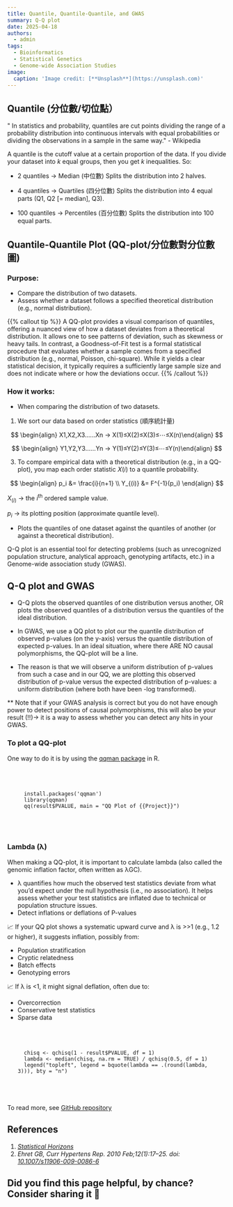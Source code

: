 ```yaml
---
title: Quantile, Quantile-Quantile, and GWAS
summary: Q-Q plot
date: 2025-04-18
authors:
  - admin
tags:
  - Bioinformatics
  - Statistical Genetics
  - Genome-wide Association Studies
image:
  caption: 'Image credit: [**Unsplash**](https://unsplash.com)'
---
```

## Quantile (分位數/切位點）
" In statistics and probability, quantiles are cut points dividing the range of a probability distribution into continuous intervals with equal probabilities or dividing the observations in a sample in the same way." - Wikipedia

A quantile is the cutoff value at a certain proportion of the data. If you divide your dataset into _k_ equal groups, then you get _k_ inequalities.
So: 

* 2 quantiles → Median (中位數)
Splits the distribution into 2 halves.

* 4 quantiles → Quartiles (四分位數)
Splits the distribution into 4 equal parts (Q1, Q2 [= median], Q3).

* 100 quantiles → Percentiles (百分位數)
Splits the distribution into 100 equal parts.

## Quantile-Quantile Plot (QQ-plot/分位數對分位數圖)

### Purpose:
* Compare the distribution of two datasets.
* Assess whether a dataset follows a specified theoretical distribution (e.g., normal distribution).

{{% callout tip %}}
A QQ-plot provides a visual comparison of quantiles, offering a nuanced view of how a dataset deviates from a theoretical distribution. It allows one to see patterns of deviation, such as skewness or heavy tails. In contrast, a Goodness-of-Fit test is a formal statistical procedure that evaluates whether a sample comes from a specified distribution (e.g., normal, Poisson, chi-square). While it yields a clear statistical decision, it typically requires a sufficiently large sample size and does not indicate where or how the deviations occur.
{{% /callout %}}


### How it works:
* When comparing the distribution of two datasets.

1. We sort our data based on order statistics (順序統計量)

$$
\begin{align}
X1,X2,X3......Xn -> X(1)​≤X(2)​≤X(3)​≤⋯≤X(n)​
\end{align}
$$

$$
\begin{align}
Y1,Y2,Y3......Yn -> Y(1)​≤Y(2)​≤Y(3)​≤⋯≤Y(n)​
\end{align}
$$

3. To compare empirical data with a theoretical distribution (e.g., in a QQ-plot), you map each order statistic 𝑋(𝑖) to a quantile probability.

$$
\begin{align}
p_i &= \frac{i}{n+1} \\
Y_{(i)} &= F^{-1}(p_i)
\end{align}
$$

$X_{(i)}$ → the $i^{\text{th}}$ ordered sample value.  

$p_i$ → its plotting position (approximate quantile level).  


* Plots the quantiles of one dataset against the quantiles of another (or against a theoretical distribution).


Q-Q plot is an essential tool for detecting problems (such as unrecognized population structure, analytical approach, genotyping artifacts, etc.) in a Genome-wide association study (GWAS). 

## Q-Q plot and GWAS
* Q-Q plots the observed quantiles of one distribution versus another, OR plots the observed quantiles of a distribution versus the quantiles of the ideal distribution.

* In GWAS, we use a QQ plot to plot our the quantile distribution of observed p-values (on the y-axis) versus the quantile distribution of expected p-values. In an ideal situation, where there ARE NO causal polymorphisms, the QQ-plot will be a line. 

* The reason is that we will observe a uniform distribution of p-values from such a case and in our QQ, we are plotting this observed distribution of p-value versus the expected distribution of p-values: a uniform distribution (where both have been -log transformed).

** Note that if your GWAS analysis is correct but you do not have enough power to detect positions of causal polymorphisms, this will also be your result (!!)-> it is a way to assess whether you can detect any hits in your GWAS.

### To plot a QQ-plot

One way to do it is by using the [qqman package](https://cran.r-project.org/web/packages/qqman/vignettes/qqman.html) in R. 

<div class="highlight" style="padding: 1.5rem;">
<pre class="chroma">
<code>
  install.packages('qqman')
  library(qqman)
  qq(result$PVALUE, main = "QQ Plot of {{Project}}")  
</code>
</pre>
</div>

### Lambda (λ)
When making a QQ-plot, it is important to calculate lambda (also called the genomic inflation factor, often written as λGC).

* λ quantifies how much the observed test statistics deviate from what you’d expect under the null hypothesis (i.e., no association). It helps assess whether your test statistics are inflated due to technical or population structure issues.
* Detect inflations or deflations of P-values

📈 If your QQ plot shows a systematic upward curve and λ is >>1 (e.g., 1.2 or higher), it suggests inflation, possibly from:
* Population stratification
* Cryptic relatedness
* Batch effects
* Genotyping errors

📈 If λ is <1, it might signal deflation, often due to:
* Overcorrection
* Conservative test statistics
* Sparse data

<div class="highlight" style="padding: 1.5rem;">
<pre class="chroma">
<code>
  chisq <- qchisq(1 - result$PVALUE, df = 1)
  lambda <- median(chisq, na.rm = TRUE) / qchisq(0.5, df = 1)
  legend("topleft", legend = bquote(lambda == .(round(lambda, 3))), bty = "n")
</code>
</pre>
</div>

To read more, see [GitHub repository](https://github.com/ruuhsu/QQ_Plot_lambda)

## References
1. _[Statistical Horizons](https://statisticalhorizons.com/wp-content/uploads/2022/04/SG-Sample-Materials-1.pdf)_
2. _Ehret GB, Curr Hypertens Rep. 2010 Feb;12(1):17–25. doi: [10.1007/s11906-009-0086-6](https://pmc.ncbi.nlm.nih.gov/articles/PMC2865585/)_

## Did you find this page helpful, by chance? Consider sharing it 🙌
